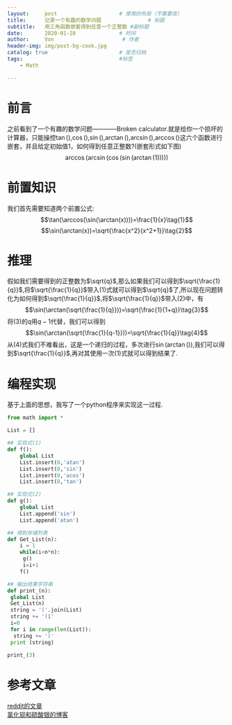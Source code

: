 ```yaml
---
layout:     post                    # 使用的布局（不需要改）
title:      记录一个有趣的数学问题               # 标题 
subtitle:   用三角函数嵌套得到任意一个正整数 #副标题
date:       2020-01-28              # 时间
author:     Von                      # 作者
header-img: img/post-bg-cook.jpg
catalog: true                       # 是否归档
tags:                               #标签
    - Math

---
```


# 前言
之前看到了一个有趣的数学问题————Broken calculator.就是给你一个损坏的计算器，只能操控$\tan()$,$\cos()$,$\sin()$,$\arctan()$,$\arcsin()$,$\arccos()$这六个函数进行嵌套，并且给定初始值1，如何得到任意正整数?(嵌套形式如下图)
$$\arccos(\arcsin(\cos(\sin(\arctan(1)))))$$

# 前置知识
我们首先需要知道两个前置公式:$$\tan(\arccos(\sin(\arctan(x))))=\frac{1}{x}\tag{1}$$$$\sin(\arctan(x))=\sqrt{\frac{x^2}{x^2+1}}\tag{2}$$

# 推理
假如我们需要得到的正整数为$\sqrt{q}$,那么如果我们可以得到$\sqrt{\frac{1}{q}}$,将$\sqrt{\frac{1}{q}}$带入$(1)$式就可以得到$\sqrt{q}$了,所以现在问题转化为如何得到$\sqrt{\frac{1}{q}}$,将$\sqrt{\frac{1}{q}}$带入$(2)$中，有$$\sin(\arctan(\sqrt{\frac{1}{q}}))=\sqrt{\frac{1}{1+q}}\tag{3}$$将$(3)$的$q$用$q-1$代替，我们可以得到$$\sin(\arctan(\sqrt{\frac{1}{q-1}}))=\sqrt{\frac{1}{q}}\tag{4}$$从$(4)$式我们不难看出，这是一个递归的过程，多次进行$\sin(\arctan())$,我们可以得到$\sqrt{\frac{1}{q}}$,再对其使用一次$(1)$式就可以得到结果了.

# 编程实现
基于上面的思想，我写了一个python程序来实现这一过程.
``` python
from math import *

List = []

## 实现式(1)
def f():
    global List
    List.insert(0,'atan')
    List.insert(0,'sin')
    List.insert(0,'acos')
    List.insert(0,'tan')

## 实现式(2)
def g():
    global List
    List.append('sin')
    List.append('atan')

## 得到存储列表
def Get_List(n):
    i = 1
    while(i<n*n):
     g()
     i=i+1
    f()

## 输出结果字符串
def print_(n):
 global List
 Get_List(n)
 string = '('.join(List)
 string += '(1'
 i=0
 for i in range(len(List)):
  string += ')'
 print (string)
 
print_(3)
```

# 参考文章
[reddit的文章](https://www.reddit.com/r/mathriddles/comments/808vyl/broken_calculator/#spoiler)  
[氯化钡和硫酸银的博客](http://blog.sina.com.cn/s/blog_a661ecd501012xsr.html)


